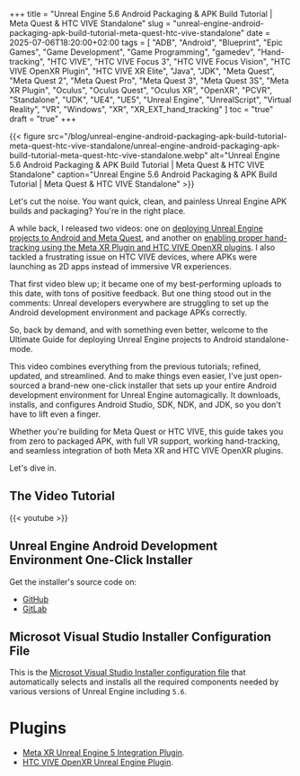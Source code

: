 +++
title = "Unreal Engine 5.6 Android Packaging & APK Build Tutorial | Meta Quest & HTC VIVE Standalone"
slug = "unreal-engine-android-packaging-apk-build-tutorial-meta-quest-htc-vive-standalone"
date = 2025-07-06T18:20:00+02:00
tags = [ "ADB", "Android", "Blueprint", "Epic Games", "Game Development", "Game Programming", "gamedev", "Hand-tracking", "HTC VIVE", "HTC VIVE Focus 3", "HTC VIVE Focus Vision", "HTC VIVE OpenXR Plugin", "HTC VIVE XR Elite", "Java", "JDK", "Meta Quest", "Meta Quest 2", "Meta Quest Pro", "Meta Quest 3", "Meta Quest 3S", "Meta XR Plugin", "Oculus", "Oculus Quest", "Oculus XR", "OpenXR", "PCVR", "Standalone", "UDK", "UE4", "UE5", "Unreal Engine", "UnrealScript", "Virtual Reality", "VR", "Windows", "XR", "XR_EXT_hand_tracking" ]
toc = "true"
draft = "true"
+++

{{< figure src="/blog/unreal-engine-android-packaging-apk-build-tutorial-meta-quest-htc-vive-standalone/unreal-engine-android-packaging-apk-build-tutorial-meta-quest-htc-vive-standalone.webp" alt="Unreal Engine 5.6 Android Packaging & APK Build Tutorial | Meta Quest & HTC VIVE Standalone" caption="Unreal Engine 5.6 Android Packaging & APK Build Tutorial | Meta Quest & HTC VIVE Standalone" >}}

Let's cut the noise. You want quick, clean, and painless Unreal Engine APK builds and packaging? You're in the right place.

A while back, I released two videos: one on [deploying Unreal Engine projects to Android and Meta Quest](/blog/deploy-unreal-engine-projects-android-meta-quest-standalone-mode/), and another on [enabling proper hand-tracking using the Meta XR Plugin and HTC VIVE OpenXR plugins](/blog/unreal-engine-openxr-hand-tracking-android-meta-xr-htc-vive/). I also tackled a frustrating issue on HTC VIVE devices, where APKs were launching as 2D apps instead of immersive VR experiences.

That first video blew up; it became one of my best-performing uploads to this date, with tons of positive feedback. But one thing stood out in the comments: Unreal developers everywhere are struggling to set up the Android development environment and package APKs correctly.

So, back by demand, and with something even better, welcome to the Ultimate Guide for deploying Unreal Engine projects to Android standalone-mode.

This video combines everything from the previous tutorials; refined, updated, and streamlined. And to make things even easier, I've just open-sourced a brand-new one-click installer that sets up your entire Android development environment for Unreal Engine automagically. It downloads, installs, and configures Android Studio, SDK, NDK, and JDK, so you don't have to lift even a finger.

Whether you're building for Meta Quest or HTC VIVE, this guide takes you from zero to packaged APK, with full VR support, working hand-tracking, and seamless integration of both Meta XR and HTC VIVE OpenXR plugins.

Let's dive in.

<!--more-->

## The Video Tutorial

{{< youtube  >}}

## Unreal Engine Android Development Environment One-Click Installer

Get the installer's source code on:

- [GitHub](https://github.com/NuLL3rr0r/unreal-android-installer)
- [GitLab](https://gitlab.com/NuLL3rr0r/unreal-android-installer)

## Microsot Visual Studio Installer Configuration File

This is the [Microsot Visual Studio Installer configuration file](visual-studio-2022.vsconfig) that automatically selects and installs all the required components needed by various versions of Unreal Engine including `5.6`.

# Plugins

- [Meta XR Unreal Engine 5 Integration Plugin](https://developers.meta.com/horizon/downloads/package/unreal-engine-5-integration/).
- [HTC VIVE OpenXR Unreal Engine Plugin](https://developer.vive.com/resources/openxr/unreal/unreal-download/latest/).
